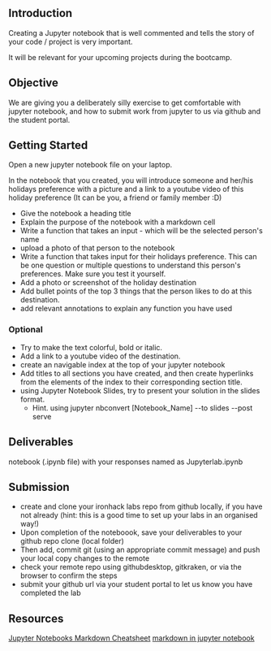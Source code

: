 ## Introduction
Creating a Jupyter notebook that is well commented and tells the story of your code / project is very important. 

It will be relevant for your upcoming projects during the bootcamp.

## Objective 
We are giving you a deliberately silly exercise to get comfortable with jupyter notebook, and how to submit work from jupyter to us via github and the student portal. 

## Getting Started
Open a new jupyter notebook file on your laptop. 

In the notebook that you created, you will introduce someone and her/his holidays preference with a picture and a link to a youtube video of this holiday preference 
(It can be you, a friend or family member :D) 

+ Give the notebook a heading title 
+ Explain the purpose of the notebook with a markdown cell
+ Write a function that takes an input - which will be the selected person's name
+ upload a photo of that person to the notebook 
+ Write a function that takes input for their holidays preference. This can be one question or multiple questions to understand this person's preferences. Make sure you test it yourself. 
+ Add a photo or screenshot of the holiday destination
+ Add bullet points of the top 3 things that the person likes to do  at this destination.
+ add relevant annotations to explain any function  you have used 

### Optional 
+ Try to make the text colorful, bold or italic.
+ Add a link to a youtube video of the destination.
+ create an navigable index at the top of your jupyter notebook  
+ Add titles to all sections you have created, and then create hyperlinks from the elements of the index to their corresponding section title.
+ using Jupyter Notebook Slides, try to present your solution in the slides format. 
  + Hint. using jupyter nbconvert [Notebook_Name] --to slides --post serve         

## Deliverables
notebook (.ipynb file) with your responses named as Jupyterlab.ipynb


## Submission
+ create and clone your ironhack labs repo from github locally, if you have not already (hint: this is a good time to set up your labs in an organised way!)
+ Upon completion of the noteboook, save your deliverables to your github repo clone (local folder)
+ Then add, commit git (using an appropriate commit message) and push your local copy changes to the remote
+ check your remote repo using githubdesktop, gitkraken, or via the browser to confirm the steps 
+ submit your github url via your student portal to let us know you have completed the lab 

## Resources
[Jupyter Notebooks Markdown Cheatsheet](https://www.ibm.com/docs/en/watson-studio-local/1.2.3?topic=notebooks-markdown-jupyter-cheatsheet)
[markdown in jupyter notebook](https://www.datacamp.com/community/tutorials/markdown-in-jupyter-notebook)
